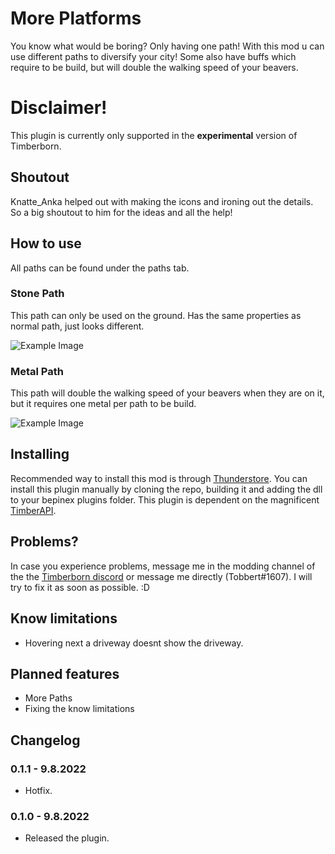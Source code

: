 # More Platforms

You know what would be boring? Only having one path! With this mod u can use different paths to diversify your city! Some also have buffs which require to be build, but will double the walking speed of your beavers. 

# Disclaimer!

This plugin is currently only supported in the **experimental** version of Timberborn.

## Shoutout

Knatte_Anka helped out with making the icons and ironing out the details. So a big shoutout to him for the ideas and all the help!

## How to use

All paths can be found under the paths tab.

### Stone Path

This path can only be used on the ground. Has the same properties as normal path, just looks different.

![Example Image](https://media.githubusercontent.com/media/TobbyTheBobby/TimberbornModsUnity/master/Assets/MorePaths/StaticFiles/Images/ExampleImage1.png)

### Metal Path

This path will double the walking speed of your beavers when they are on it, but it requires one metal per path to be build.

![Example Image](https://media.githubusercontent.com/media/TobbyTheBobby/TimberbornModsUnity/master/Assets/MorePaths/StaticFiles/Images/ExampleImage2.png)


## Installing

Recommended way to install this mod is through [Thunderstore](https://timberborn.thunderstore.io/). You can install this plugin manually by cloning the repo, building it and adding the dll to your bepinex plugins folder. This plugin is dependent on the magnificent [TimberAPI](https://github.com/Timberborn-Modding-Central/TimberAPI).

## Problems?

In case you experience problems, message me in the modding channel of the the [Timberborn discord](https://discord.gg/mfbBF4cWpX) or message me directly (Tobbert#1607). I will try to fix it as soon as possible. :D

## Know limitations

- Hovering next a driveway doesnt show the driveway.

## Planned features

- More Paths
- Fixing the know limitations

## Changelog

### 0.1.1 - 9.8.2022

- Hotfix.

### 0.1.0 - 9.8.2022

- Released the plugin.